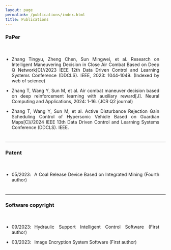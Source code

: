 ```yaml
---
layout: page
permalink: /publications/index.html
title: Publications
---
```


### PaPer

<style>
p {
  text-align: justify;
}
p.margin{


    margin-bottom: 3px;

}

span.thick {
  font-weight: bold;
}
ul {
  padding: 20px;
}
</style>

<ul>
  <li><div><p class="margin"> Zhang Tingyu, Zheng Chen, Sun Mingwei, et al. Research on Intelligent Maneuvering Decision in Close Air Combat Based on Deep Q Network[C]//2023 IEEE 12th Data Driven Control and Learning Systems Conference (DDCLS). IEEE, 2023: 1044-1049. (Indexed by web of science) </p></div></li>
  <li><div><p class="margin"> Zhang T, Wang Y, Sun M, et al. Air combat maneuver decision based on deep reinforcement learning with auxiliary reward[J]. Neural Computing and Applications, 2024: 1-16. (JCR Q2 journal) </p></div></li>
  <li><div><p class="margin"> Zhang T, Wang Y, Sun M, et al. Active Disturbance Rejection Gain Scheduling Control of Hypersonic Vehicle Based on Guardian Maps[C]//2024 IEEE 13th Data Driven Control and Learning Systems Conference (DDCLS). IEEE.  </p></div></li>
</ul>


------

### Patent

<style>
p {
  text-align: justify;
}
p.margin{


    margin-bottom: 3px;

}

span.thick {
  font-weight: bold;
}
ul {
  padding: 20px;
}
</style>

<ul>
  <li><div><p class="margin">05/2023<h style="letter-spacing:10px">:</h>A Coal Release Device Based on Integrated Mining (Fourth author)</p></div></li>
</ul>




------

### Software copyright

<style>
p {
  text-align: justify;
}
p.margin{


    margin-bottom: 3px;

}

span.thick {
  font-weight: bold;
}
ul {
  padding: 20px;
}
</style>

<ul>
  <li><div><p class="margin">09/2023<h style="letter-spacing:10px">:</h>Hydraulic Support Intelligent Control Software (First author) </p></div></li>
  <li><div><p class="margin">03/2023<h style="letter-spacing:10px">:</h>Image Encryption System Software (First author)  </p></div></li>
</ul>

